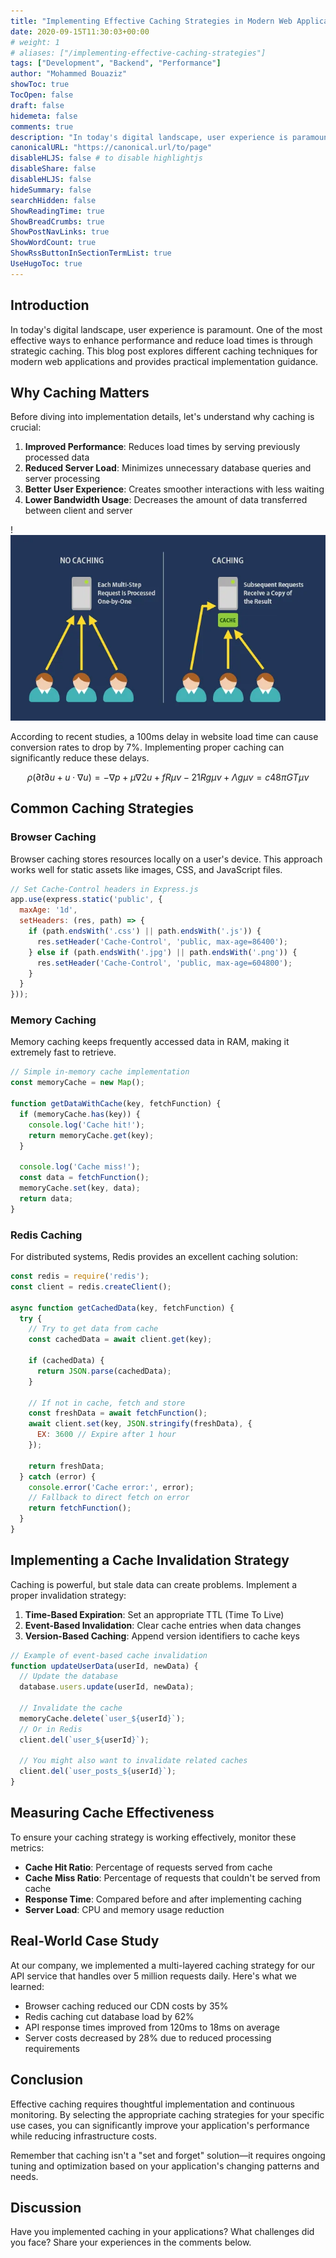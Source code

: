 ```yaml
---
title: "Implementing Effective Caching Strategies in Modern Web Applications"
date: 2020-09-15T11:30:03+00:00
# weight: 1
# aliases: ["/implementing-effective-caching-strategies"]
tags: ["Development", "Backend", "Performance"]
author: "Mohammed Bouaziz"
showToc: true
TocOpen: false
draft: false
hidemeta: false
comments: true
description: "In today's digital landscape, user experience is paramount. One of the most effective ways to enhance performance and reduce load times is through strategic caching."
canonicalURL: "https://canonical.url/to/page"
disableHLJS: false # to disable highlightjs
disableShare: false
disableHLJS: false
hideSummary: false
searchHidden: false
ShowReadingTime: true
ShowBreadCrumbs: true
ShowPostNavLinks: true
ShowWordCount: true
ShowRssButtonInSectionTermList: true
UseHugoToc: true
---
```


## Introduction

In today's digital landscape, user experience is paramount. One of the most effective ways to enhance performance and reduce load times is through strategic caching. This blog post explores different caching techniques for modern web applications and provides practical implementation guidance.

## Why Caching Matters

Before diving into implementation details, let's understand why caching is crucial:

1. **Improved Performance**: Reduces load times by serving previously processed data
2. **Reduced Server Load**: Minimizes unnecessary database queries and server processing
3. **Better User Experience**: Creates smoother interactions with less waiting
4. **Lower Bandwidth Usage**: Decreases the amount of data transferred between client and server

!![Image Description](/images/Caching.webp)

According to recent studies, a 100ms delay in website load time can cause conversion rates to drop by 7%. Implementing proper caching can significantly reduce these delays.

$$
ρ(∂t∂u​+u⋅∇u)=−∇p+μ∇2u+f
Rμν​−21​Rgμν​+Λgμν​=c48πG​Tμν​
$$

## Common Caching Strategies

### Browser Caching

Browser caching stores resources locally on a user's device. This approach works well for static assets like images, CSS, and JavaScript files.


```javascript
// Set Cache-Control headers in Express.js
app.use(express.static('public', {
  maxAge: '1d',
  setHeaders: (res, path) => {
    if (path.endsWith('.css') || path.endsWith('.js')) {
      res.setHeader('Cache-Control', 'public, max-age=86400');
    } else if (path.endsWith('.jpg') || path.endsWith('.png')) {
      res.setHeader('Cache-Control', 'public, max-age=604800');
    }
  }
}));
```

### Memory Caching

Memory caching keeps frequently accessed data in RAM, making it extremely fast to retrieve.


```javascript
// Simple in-memory cache implementation
const memoryCache = new Map();

function getDataWithCache(key, fetchFunction) {
  if (memoryCache.has(key)) {
    console.log('Cache hit!');
    return memoryCache.get(key);
  }
  
  console.log('Cache miss!');
  const data = fetchFunction();
  memoryCache.set(key, data);
  return data;
}
```

### Redis Caching

For distributed systems, Redis provides an excellent caching solution:


```javascript
const redis = require('redis');
const client = redis.createClient();

async function getCachedData(key, fetchFunction) {
  try {
    // Try to get data from cache
    const cachedData = await client.get(key);
    
    if (cachedData) {
      return JSON.parse(cachedData);
    }
    
    // If not in cache, fetch and store
    const freshData = await fetchFunction();
    await client.set(key, JSON.stringify(freshData), {
      EX: 3600 // Expire after 1 hour
    });
    
    return freshData;
  } catch (error) {
    console.error('Cache error:', error);
    // Fallback to direct fetch on error
    return fetchFunction();
  }
}
```

## Implementing a Cache Invalidation Strategy

Caching is powerful, but stale data can create problems. Implement a proper invalidation strategy:

1. **Time-Based Expiration**: Set an appropriate TTL (Time To Live)
2. **Event-Based Invalidation**: Clear cache entries when data changes
3. **Version-Based Caching**: Append version identifiers to cache keys


```javascript
// Example of event-based cache invalidation
function updateUserData(userId, newData) {
  // Update the database
  database.users.update(userId, newData);
  
  // Invalidate the cache
  memoryCache.delete(`user_${userId}`);
  // Or in Redis
  client.del(`user_${userId}`);
  
  // You might also want to invalidate related caches
  client.del(`user_posts_${userId}`);
}
```

## Measuring Cache Effectiveness

To ensure your caching strategy is working effectively, monitor these metrics:

- **Cache Hit Ratio**: Percentage of requests served from cache
- **Cache Miss Ratio**: Percentage of requests that couldn't be served from cache
- **Response Time**: Compared before and after implementing caching
- **Server Load**: CPU and memory usage reduction

## Real-World Case Study

At our company, we implemented a multi-layered caching strategy for our API service that handles over 5 million requests daily. Here's what we learned:

- Browser caching reduced our CDN costs by 35%
- Redis caching cut database load by 62%
- API response times improved from 120ms to 18ms on average
- Server costs decreased by 28% due to reduced processing requirements

## Conclusion

Effective caching requires thoughtful implementation and continuous monitoring. By selecting the appropriate caching strategies for your specific use cases, you can significantly improve your application's performance while reducing infrastructure costs.

Remember that caching isn't a "set and forget" solution—it requires ongoing tuning and optimization based on your application's changing patterns and needs.

## Discussion

Have you implemented caching in your applications? What challenges did you face? Share your experiences in the comments below.